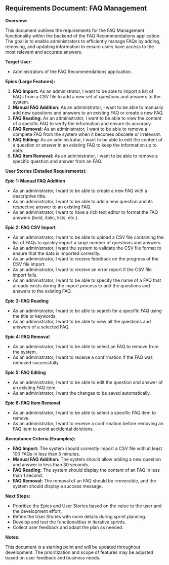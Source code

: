 ## Requirements Document: FAQ Management

**Overview:**

This document outlines the requirements for the FAQ Management functionality within the backend of the FAQ Recommendations application. The goal is to enable administrators to efficiently manage FAQs by adding, removing, and updating information to ensure users have access to the most relevant and accurate answers.

**Target User:**

*   Administrators of the FAQ Recommendations application.

**Epics (Large Features):**

1.  **FAQ Import:** As an administrator, I want to be able to import a list of FAQs from a CSV file to add a new set of questions and answers to the system.
2.  **Manual FAQ Addition:** As an administrator, I want to be able to manually add new questions and answers to an existing FAQ or create a new FAQ.
3.  **FAQ Reading:** As an administrator, I want to be able to view the content of a specific FAQ to verify the information and ensure its accuracy.
4.  **FAQ Removal:** As an administrator, I want to be able to remove a complete FAQ from the system when it becomes obsolete or irrelevant.
5.  **FAQ Editing:** As an administrator, I want to be able to edit the content of a question or answer in an existing FAQ to keep the information up to date.
6.  **FAQ Item Removal:** As an administrator, I want to be able to remove a specific question and answer from an FAQ.

**User Stories (Detailed Requirements):**

**Epic 1: Manual FAQ Addition**

*   As an administrator, I want to be able to create a new FAQ with a descriptive title.
*   As an administrator, I want to be able to add a new question and its respective answer to an existing FAQ.
*   As an administrator, I want to have a rich text editor to format the FAQ answers (bold, italic, lists, etc.).

**Epic 2: FAQ CSV Import**

*   As an administrator, I want to be able to upload a CSV file containing the list of FAQs to quickly import a large number of questions and answers.
*   As an administrator, I want the system to validate the CSV file format to ensure that the data is imported correctly.
*   As an administrator, I want to receive feedback on the progress of the CSV file import.
*   As an administrator, I want to receive an error report if the CSV file import fails.
*   As an administrator, I want to be able to specify the name of a FAQ that already exists during the import process to add the questions and answers to the existing FAQ.

**Epic 3: FAQ Reading**

*   As an administrator, I want to be able to search for a specific FAQ using the title or keywords.
*   As an administrator, I want to be able to view all the questions and answers of a selected FAQ.

**Epic 4: FAQ Removal**

*   As an administrator, I want to be able to select an FAQ to remove from the system.
*   As an administrator, I want to receive a confirmation if the FAQ was removed successfully.

**Epic 5: FAQ Editing**

*   As an administrator, I want to be able to edit the question and answer of an existing FAQ item.
*   As an administrator, I want the changes to be saved automatically.

**Epic 6: FAQ Item Removal**

*   As an administrator, I want to be able to select a specific FAQ item to remove.
*   As an administrator, I want to receive a confirmation before removing an FAQ item to avoid accidental deletions.

**Acceptance Criteria (Examples):**

*   **FAQ Import:** The system should correctly import a CSV file with at least 100 FAQs in less than 5 minutes.
*   **Manual FAQ Addition:** The system should allow adding a new question and answer in less than 30 seconds.
*   **FAQ Reading:** The system should display the content of an FAQ in less than 1 second.
*   **FAQ Removal:** The removal of an FAQ should be irreversible, and the system should display a success message.

**Next Steps:**

*   Prioritize the Epics and User Stories based on the value to the user and the development effort.
*   Refine the User Stories with more details during sprint planning.
*   Develop and test the functionalities in iterative sprints.
*   Collect user feedback and adapt the plan as needed.

**Notes:**

This document is a starting point and will be updated throughout development. The prioritization and scope of features may be adjusted based on user feedback and business needs.